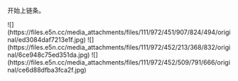 <p>开始上链条。</p>
![](https://files.e5n.cc/media_attachments/files/111/972/451/907/824/494/original/ed3084daf7213e1f.jpg)
![](https://files.e5n.cc/media_attachments/files/111/972/452/213/368/832/original/6ce948c75ed351da.jpg)
![](https://files.e5n.cc/media_attachments/files/111/972/452/509/791/666/original/ce6d88dfba3fca2f.jpg)